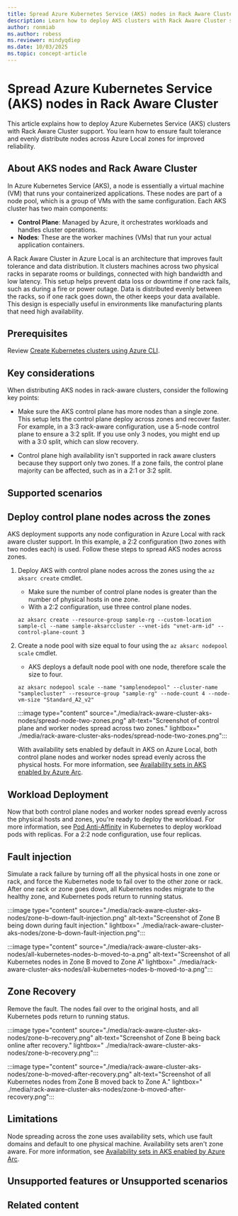 ```yaml
---
title: Spread Azure Kubernetes Service (AKS) nodes in Rack Aware Cluster
description: Learn how to deploy AKS clusters with Rack Aware Cluster support to ensure fault tolerance and evenly distribute nodes across Azure Local zones.
author: ronmiab
ms.author: robess
ms.reviewer: mindyqdiep
ms.date: 10/03/2025
ms.topic: concept-article
---
```


# Spread Azure Kubernetes Service (AKS) nodes in Rack Aware Cluster

This article explains how to deploy Azure Kubernetes Service (AKS) clusters with Rack Aware Cluster support. You learn how to ensure fault tolerance and evenly distribute nodes across Azure Local zones for improved reliability.

## About AKS nodes and Rack Aware Cluster

In Azure Kubernetes Service (AKS), a node is essentially a virtual machine (VM) that runs your containerized applications. These nodes are part of a node pool, which is a group of VMs with the same configuration. Each AKS cluster has two main components:

- **Control Plane**: Managed by Azure, it orchestrates workloads and handles cluster operations.
- **Nodes**: These are the worker machines (VMs) that run your actual application containers.

A Rack Aware Cluster in Azure Local is an architecture that improves fault tolerance and data distribution. It clusters machines across two physical racks in separate rooms or buildings, connected with high bandwidth and low latency. This setup helps prevent data loss or downtime if one rack fails, such as during a fire or power outage. Data is distributed evenly between the racks, so if one rack goes down, the other keeps your data available. This design is especially useful in environments like manufacturing plants that need high availability.

## Prerequisites

Review [Create Kubernetes clusters using Azure CLI](azure/aks/aksarc/aks-create-clusters-cli).

## Key considerations

When distributing AKS nodes in rack-aware clusters, consider the following key points:

- Make sure the AKS control plane has more nodes than a single zone. This setup lets the control plane deploy across zones and recover faster. For example, in a 3:3 rack-aware configuration, use a 5-node control plane to ensure a 3:2 split. If you use only 3 nodes, you might end up with a 3:0 split, which can slow recovery.

- Control plane high availability isn't supported in rack aware clusters because they support only two zones. If a zone fails, the control plane majority can be affected, such as in a 2:1 or 3:2 split.

## Supported scenarios

## Deploy control plane nodes across the zones

AKS deployment supports any node configuration in Azure Local with rack aware cluster support. In this example, a 2:2 configuration (two zones with two nodes each) is used. Follow these steps to spread AKS nodes across zones.

1. Deploy AKS with control plane nodes across the zones using the `az aksarc create` cmdlet.
    - Make sure the number of control plane nodes is greater than the number of physical hosts in one zone.
    - With a 2:2 configuration, use three control plane nodes.

    ```azurecli
    az aksarc create --resource-group sample-rg --custom-location sample-cl --name sample-aksarccluster --vnet-ids "vnet-arm-id" --control-plane-count 3
    ```

2. Create a node pool with size equal to four using the `az aksarc nodepool scale` cmdlet.
    - AKS deploys a default node pool with one node, therefore scale the size to four.

    ```azurecli
    az aksarc nodepool scale --name "samplenodepool" --cluster-name "samplecluster" --resource-group "sample-rg" --node-count 4 --node-vm-size "Standard_A2_v2" 
    ```

    :::image type="content" source="./media/rack-aware-cluster-aks-nodes/spread-node-two-zones.png" alt-text="Screenshot of control plane and worker nodes spread across two zones." lightbox=" ./media/rack-aware-cluster-aks-nodes/spread-node-two-zones.png":::

    With availability sets enabled by default in AKS on Azure Local, both control plane nodes and worker nodes spread evenly across the physical hosts. For more information, see [Availability sets in AKS enabled by Azure Arc](/azure/aks/aksarc/aks-create-clusters-cli).

## Workload Deployment

Now that both control plane nodes and worker nodes spread evenly across the physical hosts and zones, you're ready to deploy the workload. For more information, see [Pod Anti-Affinity](https://kubernetes.io/docs/concepts/scheduling-eviction/assign-pod-node/#more-practical-use-cases) in Kubernetes to deploy workload pods with replicas. For a 2:2 node configuration, use four replicas.

## Fault injection

Simulate a rack failure by turning off all the physical hosts in one zone or rack, and force the Kubernetes node to fail over to the other zone or rack. After one rack or zone goes down, all Kubernetes nodes migrate to the healthy zone, and Kubernetes pods return to running status.

:::image type="content" source="./media/rack-aware-cluster-aks-nodes/zone-b-down-fault-injection.png" alt-text="Screenshot of Zone B being down during fault injection." lightbox=" ./media/rack-aware-cluster-aks-nodes/zone-b-down-fault-injection.png":::

:::image type="content" source="./media/rack-aware-cluster-aks-nodes/all-kubernetes-nodes-b-moved-to-a.png" alt-text="Screenshot of all Kubernetes nodes in Zone B moved to Zone A" lightbox=" ./media/rack-aware-cluster-aks-nodes/all-kubernetes-nodes-b-moved-to-a.png":::

## Zone Recovery

Remove the fault. The nodes fail over to the original hosts, and all Kubernetes pods return to running status.

:::image type="content" source="./media/rack-aware-cluster-aks-nodes/zone-b-recovery.png" alt-text="Screenshot of Zone B being back online after recovery." lightbox=" ./media/rack-aware-cluster-aks-nodes/zone-b-recovery.png":::

:::image type="content" source="./media/rack-aware-cluster-aks-nodes/zone-b-moved-after-recovery.png" alt-text="Screenshot of all Kubernetes nodes from Zone B moved back to Zone A." lightbox=" ./media/rack-aware-cluster-aks-nodes/zone-b-moved-after-recovery.png":::

## Limitations

Node spreading across the zone uses availability sets, which use fault domains and default to one physical machine. Availability sets aren't zone aware. For more information, see [Availability sets in AKS enabled by Azure Arc](/azure/aks/aksarc/availability-sets).

## Unsupported features or Unsupported scenarios

## Related content
